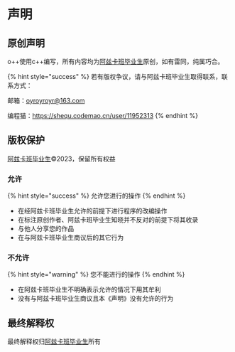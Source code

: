 # 声明

## 原创声明

o++使用c++编写，所有内容均为[阿兹卡班毕业生](https://azkbbys.github.io)原创，如有雷同，纯属巧合。

{% hint style="success" %}
若有版权争议，请与阿兹卡班毕业生取得联系，联系方式：

邮箱：oyroyroyr@163.com

编程猫：https://shequ.codemao.cn/user/11952313
{% endhint %}

## 版权保护

[阿兹卡班毕业生](https://azkbbys.github.io)©2023，保留所有权益

### 允许

{% hint style="success" %}
允许您进行的操作
{% endhint %}

* 在经阿兹卡班毕业生允许的前提下进行程序的改编操作
* 在标注原创作者、阿兹卡班毕业生知晓并不反对的前提下将其收录
* 与他人分享您的作品
* 在与阿兹卡班毕业生商议后的其它行为

### 不允许

{% hint style="warning" %}
您不能进行的操作
{% endhint %}

* 在阿兹卡班毕业生不明确表示允许的情况下用其牟利
* 没有与阿兹卡班毕业生商议且本《声明》没有允许的行为

## 最终解释权

最终解释权归[阿兹卡班毕业生](https://azkbbys.github.io)所有
